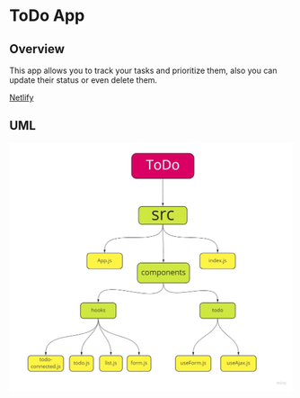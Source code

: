# ToDo App

## Overview

This app allows you to track your tasks and prioritize them, also you can update their status or even delete them.

[Netlify](https://todo-messeili.netlify.app/)

## UML

![img](./assets/ToDo.jpg)
